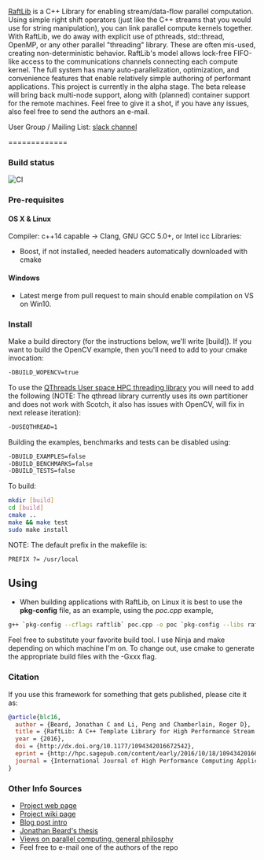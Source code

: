 [RaftLib](http://raftlib.io) is a C++ Library for enabling stream/data-flow parallel computation. Using simple right shift operators (just like the C++ streams that you would use for string manipulation), you can link parallel compute kernels together. With RaftLib, we do away with explicit use of pthreads, std::thread, OpenMP, or any other parallel "threading" library. These are often mis-used, creating non-deterministic behavior. RaftLib's model allows lock-free FIFO-like access to the communications channels connecting each compute kernel. The full system has many auto-parallelization, optimization, and convenience features that enable relatively simple authoring of performant applications. This project is currently in the alpha stage. The beta release will bring back multi-node support, along with (planned) container support for the remote machines. Feel free to give it a shot, if you have any issues, also feel free to send the authors an e-mail.

User Group / Mailing List: [slack channel](https://join.slack.com/t/raftlib/shared_invite/enQtMjk3MjYyODYxODYzLWM5YmMxZTE1YmY0NDIwZTFkNmE1OThhMTUxOGZlYWI5MmE4ZjViZWI1OWI5ZGRmNTdmYWMwNWJjN2VkOWEwOTM)

=============

### Build status

![CI](https://github.com/RaftLib/RaftLib/workflows/CI/badge.svg?event=push)

### Pre-requisites

#### OS X & Linux
Compiler: c++14 capable -> Clang, GNU GCC 5.0+, or Intel icc
Libraries: 
* Boost, if not installed, needed headers automatically downloaded with cmake

#### Windows
* Latest merge from pull request to main should enable compilation on VS on Win10.

### Install
Make a build directory (for the instructions below, we'll 
write [build]). If you want to build the OpenCV example, then
you'll need to add to your cmake invocation:
```bash
-DBUILD_WOPENCV=true 
```

To use the [QThreads User space HPC threading library](http://www.cs.sandia.gov/qthreads/) 
you will need to add the following (NOTE: The qthread library currently uses its own partitioner
and does not work with Scotch, it also has issues with OpenCV, will fix in next release 
iteration):
```bash
-DUSEQTHREAD=1
```

Building the examples, benchmarks and tests can be disabled using:
```bash
-DBUILD_EXAMPLES=false
-DBUILD_BENCHMARKS=false
-DBUILD_TESTS=false
```

To build:

```bash
mkdir [build]
cd [build]
cmake ..
make && make test
sudo make install
```
NOTE: The default prefix in the makefile is: 
```
PREFIX ?= /usr/local
```

## Using
* When building applications with RaftLib, on Linux it is best to 
use the **pkg-config** file, as an example, using the _poc.cpp_ example,
```bash
g++ `pkg-config --cflags raftlib` poc.cpp -o poc `pkg-config --libs raftlib`
```

Feel free to substitute your favorite build tool. I use Ninja and make depending on which machine I'm on. To change out, use cmake to generate the appropriate build files with the -Gxxx flag.

### Citation
If you use this framework for something that gets published, please cite it as:
```bibtex
@article{blc16,
  author = {Beard, Jonathan C and Li, Peng and Chamberlain, Roger D},
  title = {RaftLib: A C++ Template Library for High Performance Stream Parallel Processing},
  year = {2016},
  doi = {http://dx.doi.org/10.1177/1094342016672542},
  eprint = {http://hpc.sagepub.com/content/early/2016/10/18/1094342016672542.full.pdf+html},
  journal = {International Journal of High Performance Computing Applications}
}
```
### Other Info Sources
* [Project web page](http://raftlib.io)
* [Project wiki page](https://github.com/jonathan-beard/RaftLib/wiki)
* [Blog post intro](https://goo.gl/4VDlbr)
* [Jonathan Beard's thesis](http://goo.gl/obkWUh)
* [Views on parallel computing, general philosphy](https://goo.gl/R5fQAl)
* Feel free to e-mail one of the authors of the repo
